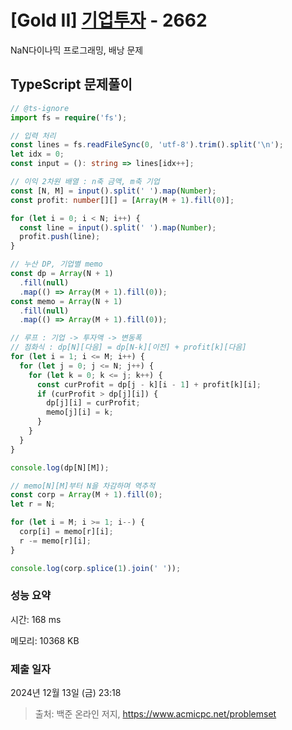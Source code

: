 # [Gold II] [기업투자](https://www.acmicpc.net/problem/2662) - 2662 

NaN다이나믹 프로그래밍, 배낭 문제

## TypeScript 문제풀이

```TypeScript
// @ts-ignore
import fs = require('fs');

// 입력 처리
const lines = fs.readFileSync(0, 'utf-8').trim().split('\n');
let idx = 0;
const input = (): string => lines[idx++];

// 이익 2차원 배열 : n축 금액, m축 기업
const [N, M] = input().split(' ').map(Number);
const profit: number[][] = [Array(M + 1).fill(0)];

for (let i = 0; i < N; i++) {
  const line = input().split(' ').map(Number);
  profit.push(line);
}

// 누산 DP, 기업별 memo
const dp = Array(N + 1)
  .fill(null)
  .map(() => Array(M + 1).fill(0));
const memo = Array(N + 1)
  .fill(null)
  .map(() => Array(M + 1).fill(0));

// 루프 : 기업 -> 투자액 -> 변동폭
// 점화식 : dp[N][다음] = dp[N-k][이전] + profit[k][다음]
for (let i = 1; i <= M; i++) {
  for (let j = 0; j <= N; j++) {
    for (let k = 0; k <= j; k++) {
      const curProfit = dp[j - k][i - 1] + profit[k][i];
      if (curProfit > dp[j][i]) {
        dp[j][i] = curProfit;
        memo[j][i] = k;
      }
    }
  }
}

console.log(dp[N][M]);

// memo[N][M]부터 N을 차감하며 역추적
const corp = Array(M + 1).fill(0);
let r = N;

for (let i = M; i >= 1; i--) {
  corp[i] = memo[r][i];
  r -= memo[r][i];
}

console.log(corp.splice(1).join(' '));
```

### 성능 요약

시간: 168 ms

메모리: 10368 KB

### 제출 일자

2024년 12월 13일 (금) 23:18

> 출처: 백준 온라인 저지, https://www.acmicpc.net/problemset 

